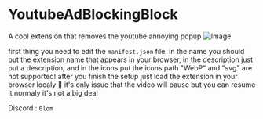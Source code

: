# YoutubeAdBlockingBlock

A cool extension that removes the youtube annoying popup
![Image](https://www.malwarebytes.com/blog/news/2023/05/easset_upload_file84079_266043_e.jpg)

first thing you need to edit the `manifest.json` file, in the name you should put the extension name that appears in your browser, in the description just put a description, and in the icons put the icons path "WebP" and "svg" are not supported!
after you finish the setup just load the extension in your browser localy 🫡
it's only issue that the video will pause but you can resume it normaly it's not a big deal

Discord : `0lom`
